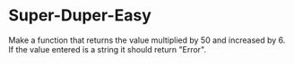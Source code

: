 # Super-Duper-Easy

Make a function that returns the value multiplied by 50 and increased by 6. If the value entered is a string it should return "Error".
